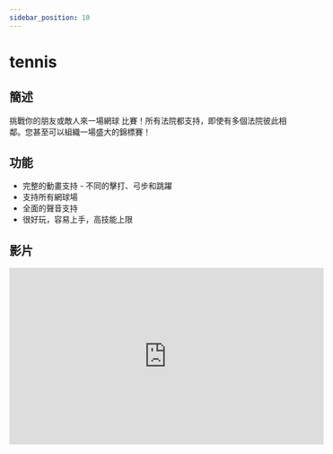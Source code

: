 ```yaml
---
sidebar_position: 10
---
```


# tennis

## 簡述

挑戰你的朋友或敵人來一場網球 比賽！所有法院都支持，即使有多個法院彼此相鄰。您甚至可以組織一場盛大的錦標賽！

## 功能

- 完整的動畫支持 - 不同的擊打、弓步和跳躍
- 支持所有網球場
- 全面的聲音支持
- 很好玩，容易上手，高技能上限

## 影片

<iframe width="560" height="315" src="https://www.youtube.com/embed/r3jOUHEDL9o" title="YouTube video player" frameborder="0" allow="accelerometer; autoplay; clipboard-write; encrypted-media; gyroscope; picture-in-picture" allowfullscreen></iframe>